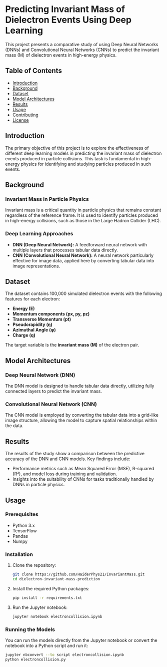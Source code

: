 # Predicting Invariant Mass of Dielectron Events Using Deep Learning

This project presents a comparative study of using Deep Neural Networks (DNNs) and Convolutional Neural Networks (CNNs) to predict the invariant mass (M) of dielectron events in high-energy physics.

## Table of Contents

- [Introduction](#introduction)
- [Background](#background)
- [Dataset](#dataset)
- [Model Architectures](#model-architectures)
- [Results](#results)
- [Usage](#usage)
- [Contributing](#contributing)
- [License](#license)

## Introduction

The primary objective of this project is to explore the effectiveness of different deep learning models in predicting the invariant mass of dielectron events produced in particle collisions. This task is fundamental in high-energy physics for identifying and studying particles produced in such events.

## Background

### Invariant Mass in Particle Physics

Invariant mass is a critical quantity in particle physics that remains constant regardless of the reference frame. It is used to identify particles produced in high-energy collisions, such as those in the Large Hadron Collider (LHC).

### Deep Learning Approaches

- **DNN (Deep Neural Network):** A feedforward neural network with multiple layers that processes tabular data directly.
- **CNN (Convolutional Neural Network):** A neural network particularly effective for image data, applied here by converting tabular data into image representations.

## Dataset

The dataset contains 100,000 simulated dielectron events with the following features for each electron:

- **Energy (E)**
- **Momentum components (px, py, pz)**
- **Transverse Momentum (pt)**
- **Pseudorapidity (η)**
- **Azimuthal Angle (φ)**
- **Charge (q)**

The target variable is the **invariant mass (M)** of the electron pair.

## Model Architectures

### Deep Neural Network (DNN)

The DNN model is designed to handle tabular data directly, utilizing fully connected layers to predict the invariant mass.

### Convolutional Neural Network (CNN)

The CNN model is employed by converting the tabular data into a grid-like image structure, allowing the model to capture spatial relationships within the data.

## Results

The results of the study show a comparison between the predictive accuracy of the DNN and CNN models. Key findings include:

- Performance metrics such as Mean Squared Error (MSE), R-squared (R²), and model loss during training and validation.
- Insights into the suitability of CNNs for tasks traditionally handled by DNNs in particle physics.

## Usage

### Prerequisites

- Python 3.x
- TensorFlow
- Pandas
- Numpy

### Installation

1. Clone the repository:

    ```bash
    git clone https://github.com/HaiderPhys21/InvariantMass.git
    cd dielectron-invariant-mass-prediction
    ```

2. Install the required Python packages:

    ```bash
    pip install -r requirements.txt
    ```

3. Run the Jupyter notebook:

    ```bash
    jupyter notebook electroncollision.ipynb
    ```

### Running the Models

You can run the models directly from the Jupyter notebook or convert the notebook into a Python script and run it:

```bash
jupyter nbconvert --to script electroncollision.ipynb
python electroncollision.py
